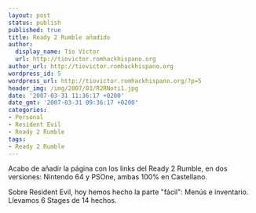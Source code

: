 ```yaml
---
layout: post
status: publish
published: true
title: Ready 2 Rumble añadido
author:
  display_name: Tío Víctor
  url: http://tiovictor.romhackhispano.org
author_url: http://tiovictor.romhackhispano.org
wordpress_id: 5
wordpress_url: http://tiovictor.romhackhispano.org/?p=5
header_img: /img/2007/03/R2RNoti1.jpg
date: '2007-03-31 11:36:17 +0200'
date_gmt: '2007-03-31 09:36:17 +0200'
categories:
- Personal
- Resident Evil
- Ready 2 Rumble
tags:
- Ready 2 Rumble
---
```

Acabo de añadir la página con los links del Ready 2 Rumble, en dos versiones: Nintendo 64 y PSOne, ambas 100% en Castellano.

Sobre Resident Evil, hoy hemos hecho la parte "fácil": Menús e inventario. Llevamos 6 Stages de 14 hechos.
